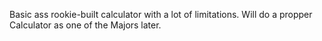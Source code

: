 Basic ass rookie-built calculator with a lot of limitations.
Will do a propper Calculator as one of the Majors later.